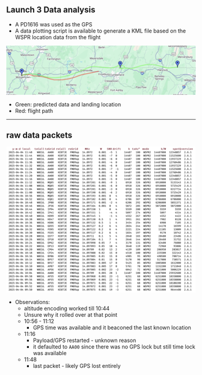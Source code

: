 
## Launch 3 Data analysis 

- A PD1616 was used as the GPS
- A data plotting script is available to generate a KML file based on the WSPR location data from the flight

![](bin/Pasted%20image%2020250404174806.png)

- Green: predicted data and landing location
- Red: flight path
  
---
## raw data packets

![](bin/Pasted%20image%2020250404174932.png)

- Observations:
	- altitude encoding worked till 10:44
	- Unsure why it rolled over at that point 
	- 10:56 - 11:12 
		- GPS time was available and it beaconed the last known location
	- 11:16
		- Payload/GPS restarted - unknown reason
		- it defaulted to `AA00` since there was no GPS lock but still time lock was available
	- 11:48
		- last packet - likely GPS lost entirely 